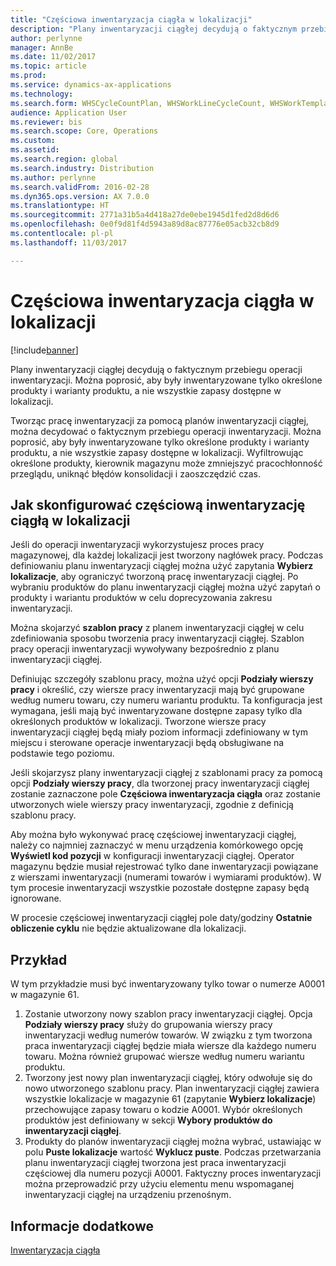 ```yaml
---
title: "Częściowa inwentaryzacja ciągła w lokalizacji"
description: "Plany inwentaryzacji ciągłej decydują o faktycznym przebiegu operacji inwentaryzacji. Można poprosić, aby były inwentaryzowane tylko określone produkty i warianty produktu, a nie wszystkie zapasy dostępne w lokalizacji."
author: perlynne
manager: AnnBe
ms.date: 11/02/2017
ms.topic: article
ms.prod: 
ms.service: dynamics-ax-applications
ms.technology: 
ms.search.form: WHSCycleCountPlan, WHSWorkLineCycleCount, WHSWorkTemplateLineGroup, WHSWorkTemplateTable
audience: Application User
ms.reviewer: bis
ms.search.scope: Core, Operations
ms.custom: 
ms.assetid: 
ms.search.region: global
ms.search.industry: Distribution
ms.author: perlynne
ms.search.validFrom: 2016-02-28
ms.dyn365.ops.version: AX 7.0.0
ms.translationtype: HT
ms.sourcegitcommit: 2771a31b5a4d418a27de0ebe1945d1fed2d8d6d6
ms.openlocfilehash: 0e0f9d81f4d5943a89d8ac87776e05acb32cb8d9
ms.contentlocale: pl-pl
ms.lasthandoff: 11/03/2017

---
```


# <a name="partial-location-cycle-counting"></a>Częściowa inwentaryzacja ciągła w lokalizacji

[!include[banner](../includes/banner.md)]


Plany inwentaryzacji ciągłej decydują o faktycznym przebiegu operacji inwentaryzacji. Można poprosić, aby były inwentaryzowane tylko określone produkty i warianty produktu, a nie wszystkie zapasy dostępne w lokalizacji.

Tworząc pracę inwentaryzacji za pomocą planów inwentaryzacji ciągłej, można decydować o faktycznym przebiegu operacji inwentaryzacji. Można poprosić, aby były inwentaryzowane tylko określone produkty i warianty produktu, a nie wszystkie zapasy dostępne w lokalizacji. Wyfiltrowując określone produkty, kierownik magazynu może zmniejszyć pracochłonność przeglądu, uniknąć błędów konsolidacji i zaoszczędzić czas.

## <a name="how-to-configure-partial-location-cycle-counting"></a>Jak skonfigurować częściową inwentaryzację ciągłą w lokalizacji
Jeśli do operacji inwentaryzacji wykorzystujesz proces pracy magazynowej, dla każdej lokalizacji jest tworzony nagłówek pracy. Podczas definiowaniu planu inwentaryzacji ciągłej można użyć zapytania **Wybierz lokalizacje**, aby ograniczyć tworzoną pracę inwentaryzacji ciągłej. Po wybraniu produktów do planu inwentaryzacji ciągłej można użyć zapytań o produkty i wariantu produktów w celu doprecyzowania zakresu inwentaryzacji. 

Można skojarzyć **szablon pracy** z planem inwentaryzacji ciągłej w celu zdefiniowania sposobu tworzenia pracy inwentaryzacji ciągłej. Szablon pracy operacji inwentaryzacji wywoływany bezpośrednio z planu inwentaryzacji ciągłej. 

Definiując szczegóły szablonu pracy, można użyć opcji **Podziały wierszy pracy** i określić, czy wiersze pracy inwentaryzacji mają być grupowane według numeru towaru, czy numeru wariantu produktu. Ta konfiguracja jest wymagana, jeśli mają być inwentaryzowane dostępne zapasy tylko dla określonych produktów w lokalizacji. Tworzone wiersze pracy inwentaryzacji ciągłej będą miały poziom informacji zdefiniowany w tym miejscu i sterowane operacje inwentaryzacji będą obsługiwane na podstawie tego poziomu. 

Jeśli skojarzysz plany inwentaryzacji ciągłej z szablonami pracy za pomocą opcji **Podziały wierszy pracy**, dla tworzonej pracy inwentaryzacji ciągłej zostanie zaznaczone pole **Częściowa inwentaryzacja ciągła** oraz zostanie utworzonych wiele wierszy pracy inwentaryzacji, zgodnie z definicją szablonu pracy. 

Aby można było wykonywać pracę częściowej inwentaryzacji ciągłej, należy co najmniej zaznaczyć w menu urządzenia komórkowego opcję **Wyświetl kod pozycji** w konfiguracji inwentaryzacji ciągłej. Operator magazynu będzie musiał rejestrować tylko dane inwentaryzacji powiązane z wierszami inwentaryzacji (numerami towarów i wymiarami produktów). W tym procesie inwentaryzacji wszystkie pozostałe dostępne zapasy będą ignorowane. 

W procesie częściowej inwentaryzacji ciągłej pole daty/godziny **Ostatnie obliczenie cyklu** nie będzie aktualizowane dla lokalizacji.

## <a name="example"></a>Przykład
W tym przykładzie musi być inwentaryzowany tylko towar o numerze A0001 w magazynie 61.

1.  Zostanie utworzony nowy szablon pracy inwentaryzacji ciągłej. Opcja **Podziały wierszy pracy** służy do grupowania wierszy pracy inwentaryzacji według numerów towarów. W związku z tym tworzona praca inwentaryzacji ciągłej będzie miała wiersze dla każdego numeru towaru. Można również grupować wiersze według numeru wariantu produktu.
2.  Tworzony jest nowy plan inwentaryzacji ciągłej, który odwołuje się do nowo utworzonego szablonu pracy. Plan inwentaryzacji ciągłej zawiera wszystkie lokalizacje w magazynie 61 (zapytanie **Wybierz lokalizacje**) przechowujące zapasy towaru o kodzie A0001. Wybór określonych produktów jest definiowany w sekcji **Wybory produktów do inwentaryzacji ciągłej**.
3.  Produkty do planów inwentaryzacji ciągłej można wybrać, ustawiając w polu **Puste lokalizacje** wartość **Wyklucz puste**. Podczas przetwarzania planu inwentaryzacji ciągłej tworzona jest praca inwentaryzacji częściowej dla numeru pozycji A0001. Faktyczny proces inwentaryzacji można przeprowadzić przy użyciu elementu menu wspomaganej inwentaryzacji ciągłej na urządzeniu przenośnym.



<a name="see-also"></a>Informacje dodatkowe
--------

[Inwentaryzacja ciągła](cycle-counting.md)


